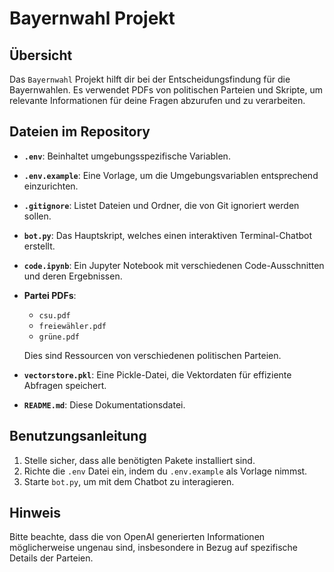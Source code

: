 # Bayernwahl Projekt

## Übersicht

Das `Bayernwahl` Projekt hilft dir bei der Entscheidungsfindung für die Bayernwahlen. Es verwendet PDFs von politischen Parteien und Skripte, um relevante Informationen für deine Fragen abzurufen und zu verarbeiten.

## Dateien im Repository

- **`.env`**: Beinhaltet umgebungsspezifische Variablen.

- **`.env.example`**: Eine Vorlage, um die Umgebungsvariablen entsprechend einzurichten.

- **`.gitignore`**: Listet Dateien und Ordner, die von Git ignoriert werden sollen.

- **`bot.py`**: Das Hauptskript, welches einen interaktiven Terminal-Chatbot erstellt.

- **`code.ipynb`**: Ein Jupyter Notebook mit verschiedenen Code-Ausschnitten und deren Ergebnissen.

- **Partei PDFs**:

  - `csu.pdf`
  - `freiewähler.pdf`
  - `grüne.pdf`

  Dies sind Ressourcen von verschiedenen politischen Parteien.

- **`vectorstore.pkl`**: Eine Pickle-Datei, die Vektordaten für effiziente Abfragen speichert.

- **`README.md`**: Diese Dokumentationsdatei.

## Benutzungsanleitung

1. Stelle sicher, dass alle benötigten Pakete installiert sind.
2. Richte die `.env` Datei ein, indem du `.env.example` als Vorlage nimmst.
3. Starte `bot.py`, um mit dem Chatbot zu interagieren.

## Hinweis

Bitte beachte, dass die von OpenAI generierten Informationen möglicherweise ungenau sind, insbesondere in Bezug auf spezifische Details der Parteien.
